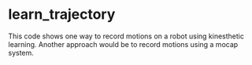 # learn_trajectory

This code shows one way to record motions on a robot using kinesthetic learning. Another approach would be to record motions using a mocap system.
